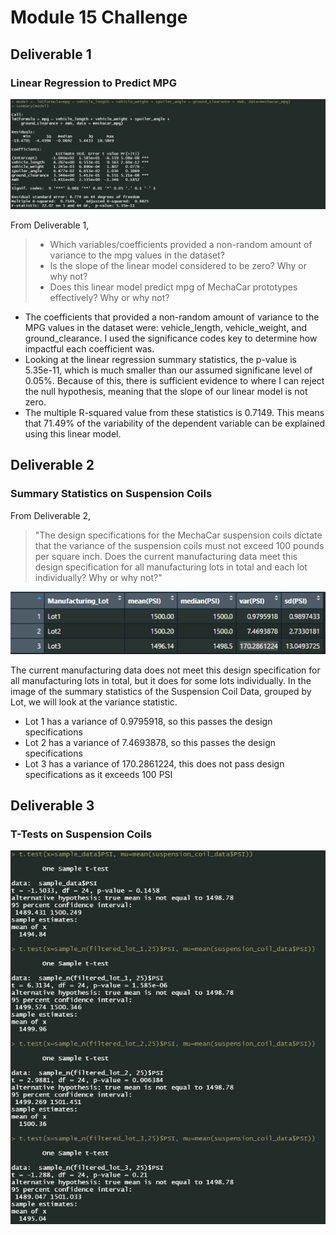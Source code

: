 # Module 15 Challenge
## Deliverable 1
 
### Linear Regression to Predict MPG
![Multiple Linear Regression to Predict MPG](resources/multiple_linear_regression.png)

From Deliverable 1,

>- Which variables/coefficients provided a non-random amount of variance to the mpg values in the dataset?
>- Is the slope of the linear model considered to be zero? Why or why not?
>- Does this linear model predict mpg of MechaCar prototypes effectively? Why or why not?


- The coefficients that provided a non-random amount of variance to the MPG values in the dataset were: vehicle_length, vehicle_weight, and ground_clearance. I used the significance codes key to determine how impactful each coefficient was. 
- Looking at the linear regression summary statistics, the p-value is 5.35e-11, which is much smaller than our assumed significane level of 0.05%. Because of this, there is sufficient evidence to where I can reject the null hypothesis, meaning that the slope of our linear model is not zero.
- The multiple R-squared value from these statistics is 0.7149. This means that 71.49% of the variability of the dependent variable can be explained using this linear model.

## Deliverable 2

### Summary Statistics on Suspension Coils
From Deliverable 2,
>"The design specifications for the MechaCar suspension coils dictate that the variance of the suspension coils must not exceed 100 pounds per square inch. Does the current manufacturing data meet this design specification for all manufacturing lots in total and each lot individually? Why or why not?"


![Suspension Coil Data, Grouped by Lot: Summary Stats](resources/lot_summary.png)

The current manufacturing data does not meet this design specification for all manufacturing lots in total, but it does for some lots individually. In the image of the summary statistics of the Suspension Coil Data, grouped by Lot, we will look at the variance statistic.
- Lot 1 has a variance of 0.9795918, so this passes the design specifications
- Lot 2 has a variance of 7.4693878, so this passes the design specifications
- Lot 3 has a variance of 170.2861224, this does not pass design specifications as it exceeds 100 PSI

## Deliverable 3

### T-Tests on Suspension Coils

![T-tests on Suspension Coil Data](resources/t-tests.png)